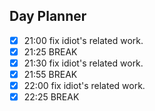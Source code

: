 ## Day Planner
- [x] 21:00 fix idiot's related work.
- [x] 21:25 BREAK
- [x] 21:30 fix idiot's related work.
- [x] 21:55 BREAK
- [x] 22:00 fix idiot's related work.
- [x] 22:25 BREAK